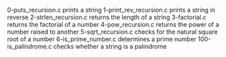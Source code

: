 0-puts_recursion.c prints a string
1-print_rev_recursion.c prints a string in reverse
2-strlen_recursion.c returns the length of a string
3-factorial.c returns the factorial of a number
4-pow_recursion.c returns the power of a number raised to another
5-sqrt_recursion.c checks for the natural square root of a number
6-is_prime_number.c determines a prime number
100-is_palindrome.c checks whether a string is a palindrome
